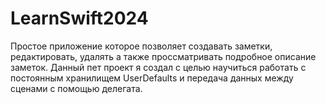 # LearnSwift2024
Простое приложение которое позволяет создавать заметки, редактировать, удалять а также проссматривать подробное описание заметок. Данный пет проект я создал  с целью научиться работать с постоянным хранилищем UserDefaults и передача данных между сценами с помощью делегата.
